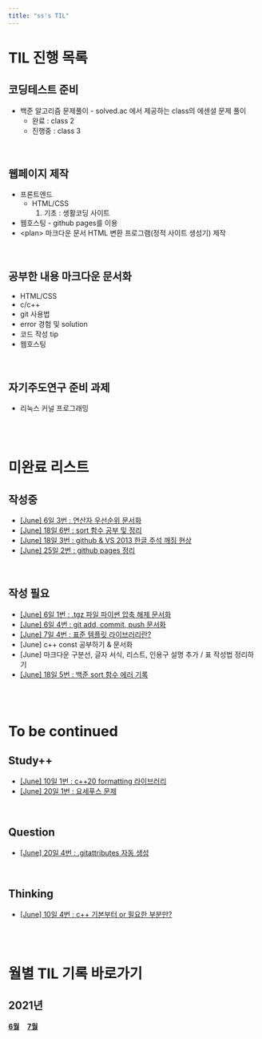 ```yaml
---
title: "ss's TIL"
---
```


# TIL 진행 목록
## 코딩테스트 준비
* 백준 알고리즘 문제풀이 - solved&#46;ac 에서 제공하는 class의 에센셜 문제 풀이  
    * 완료 : class 2
    * 진행중 : class 3 

<br>

## 웹페이지 제작
* 프론트엔드
    * HTML/CSS
        1. 기초 : 생활코딩 사이트
* 웹호스팅 - github pages를 이용
* &lt;plan> 마크다운 문서 HTML 변환 프로그램(정적 사이트 생성기) 제작

<br>

## 공부한 내용 마크다운 문서화
* HTML/CSS
* c/c++
* git 사용법
* error 경험 및 solution
* 코드 작성 tip
* 웹호스팅

<br>

## 자기주도연구 준비 과제
* 리눅스 커널 프로그래밍

<br><br>

# 미완료 리스트
## 작성중
* [[June] 6일 3번 : 연산자 우선순위 문서화](TIL_2021_06.md#20210606)  
* [[June] 18일 6번 : sort 함수 공부 및 정리](TIL_2021_06.md#20210618)  
* [[June] 18일 3번 : github & VS 2013 한글 주석 깨짐 현상](TIL_2021_06.md#20210618)
* [[June] 25일 2번 : github pages 정리](TIL_2021_06.md#20210625)

<br>

## 작성 필요
* [[June] 6일 1번 : .tgz 파일 파이썬 압축 해제 문서화](TIL_2021_06.md#20210606)
* [[June] 6일 4번 : git add, commit, push 문서화](TIL_2021_06.md#20210606)
* [[June] 7일 4번 : 표준 템플릿 라이브러리란?](TIL_2021_06.md#20210607)
* [June] c++ const 공부하기 & 문서화
* [June] 마크다운 구분선, 글자 서식, 리스트, 인용구 설명 추가 / 표 작성법 정리하기  
* [[June] 18일 5번 : 백준 sort 함수 에러 기록](TIL_2021_06.md#20210620)

<br><br>

# To be continued
## Study++
* [[June] 10일 1번 : c++20 formatting 라이브러리](TIL_2021_06.md#20210610)
* [[June] 20일 1번 : 요세푸스 문제](TIL_2021_06.md#20210620)

<br>

## Question
* [[June] 20일 4번 : .gitattributes 자동 생성](TIL_2021_06.md#20210620)

<br>

## Thinking
* [[June] 10일 4번 : c++ 기본부터 or 필요한 부분만?](TIL_2021_06.md#20210610)  

<br><br>

# 월별 TIL 기록 바로가기
## 2021년
[**6월**](TIL_2021_06.md#목차 "6월 기록 바로가기")&#160;&#160;&#160;&#160;[**7월**](TIL_2021_07.md#목차 "7월 기록 바로가기")&#160;&#160;&#160;&#160;